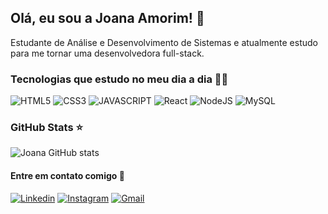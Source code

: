 
## Olá, eu sou a Joana Amorim! 👋
Estudante de Análise e Desenvolvimento de Sistemas e atualmente estudo para me tornar uma desenvolvedora full-stack.

### Tecnologias que estudo no meu dia a dia 👩‍💻

<div style="display: inline-block">
<img alt="HTML5" src="https://img.shields.io/badge/HTML5-E34F26?style=for-the-badge&logo=html5&logoColor=white">
<img alt="CSS3" src="https://img.shields.io/badge/CSS3-1572B6?style=for-the-badge&logo=css3&logoColor=white">
<img alt="JAVASCRIPT" src="https://img.shields.io/badge/JavaScript-F7DF1E?style=for-the-badge&logo=javascript&logoColor=black">
<img alt="React" src="https://img.shields.io/badge/React-20232A?style=for-the-badge&logo=react&logoColor=61DAFB">
<img alt="NodeJS" src="https://img.shields.io/badge/Node.js-43853D?style=for-the-badge&logo=node.js&logoColor=white">
<img alt="MySQL" src="https://img.shields.io/badge/MySQL-005C84?style=for-the-badge&logo=mysql&logoColor=white">
</div>

### GitHub Stats ⭐
![Joana GitHub stats](https://github-readme-stats.vercel.app/api?username=joanasouzaa&hide=contribs,prs&theme=dracula)

#### Entre em contato comigo 🤝

[![Linkedin](https://img.shields.io/badge/LinkedIn-0077B5?style=for-the-badge&logo=linkedin&logoColor=white
)](https://www.linkedin.com/in/joana-amorim-de-souza/)
[![Instagram](https://img.shields.io/badge/Instagram-E4405F?style=for-the-badge&logo=instagram&logoColor=white
)](https://www.instagram.com/joanaamorim.s/)
[![Gmail](https://img.shields.io/badge/Gmail-D14836?style=for-the-badge&logo=gmail&logoColor=white
)](https://mail.google.com/mail/u/0/?fs=1&tf=cm&source=mailto&to=joanasouzacontato@gmail.com)
